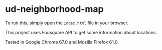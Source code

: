 # ud-neighborhood-map

To run this, simply open the `index.html` file in your browser.

This project uses Fousquare API to get some information about locations.

Tested in Google Chrome 67.0 and Mozilla Firefox 61.0.
